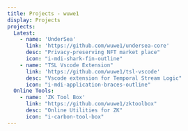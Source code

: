 ```yaml
---
title: Projects - wuwe1
display: Projects
projects:
  Latest:
    - name: 'UnderSea'
      link: 'https://github.com/wuwe1/undersea-core'
      desc: "Privacy-preserving NFT market place"
      icon: "i-mdi-shark-fin-outline"
    - name: "TSL Vscode Extension"
      link: 'https://github.com/wuwe1/tsl-vscode'
      desc: "Vscode extension for Temporal Stream Logic"
      icon: "i-mdi-application-braces-outline"
  Online Tools:
    - name: 'ZK Tool Box'
      link: "https://github.com/wuwe1/zktoolbox"
      desc: "Online Utilities for ZK"
      icon: "i-carbon-tool-box"
---
```


<ListProjects :projects="frontmatter.projects"/>
